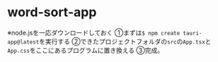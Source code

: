 # word-sort-app

※node.jsを一応ダウンロードしておく
➀まずは`$ npm create tauri-app@latest`を実行する
➁できたプロジェクトフォルダの`src`の`App.tsx`と`App.css`をここにあるプログラムに置き換える
➂完成。
